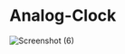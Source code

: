 # Analog-Clock

![Screenshot (6)](https://github.com/user-attachments/assets/72fab8c8-bdd4-4871-b975-eef257888196)
